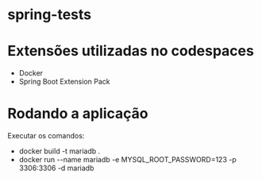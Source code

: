# spring-tests

# Extensões utilizadas no codespaces
- Docker
- Spring Boot Extension Pack

# Rodando a aplicação

Executar os comandos:

- docker build -t mariadb .
- docker run --name mariadb -e MYSQL_ROOT_PASSWORD=123 -p 3306:3306 -d mariadb


